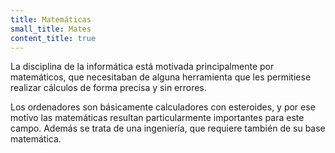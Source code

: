 ```yaml
---
title: Matemáticas
small_title: Mates
content_title: true
---
```


La disciplina de la informática está motivada principalmente por matemáticos,
que necesitaban de alguna herramienta que les permitiese realizar cálculos de
forma precisa y sin errores.

Los ordenadores son básicamente calculadores con esteroides, y por ese motivo
las matemáticas resultan particularmente importantes para este campo. Además se
trata de una ingeniería, que requiere también de su base matemática.

